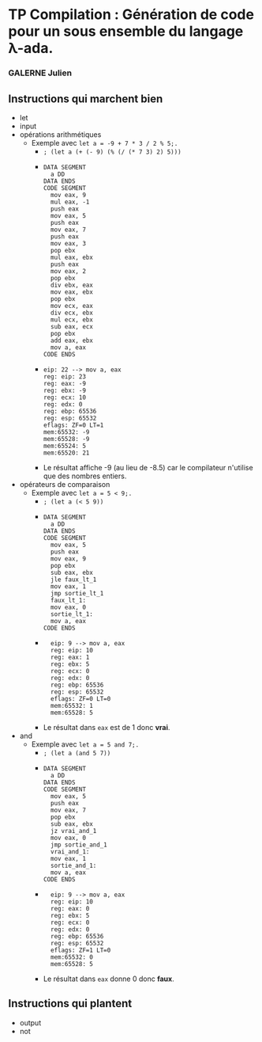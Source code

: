 # TP Compilation : Génération de code pour un sous ensemble du langage λ-ada.
### GALERNE Julien

## Instructions qui marchent bien 
- let
- input
- opérations arithmétiques
    - Exemple avec ```let a = -9 + 7 * 3 / 2 % 5;.```
      - ```; (let a (+ (- 9) (% (/ (* 7 3) 2) 5)))```
      - ```
        DATA SEGMENT
          a DD
        DATA ENDS
        CODE SEGMENT
          mov eax, 9
          mul eax, -1
          push eax
          mov eax, 5
          push eax
          mov eax, 7
          push eax
          mov eax, 3
          pop ebx
          mul eax, ebx
          push eax
          mov eax, 2
          pop ebx
          div ebx, eax
          mov eax, ebx
          pop ebx
          mov ecx, eax
          div ecx, ebx
          mul ecx, ebx
          sub eax, ecx
          pop ebx
          add eax, ebx
          mov a, eax
        CODE ENDS
        ```
      - ```
        eip: 22 --> mov a, eax
        reg: eip: 23
        reg: eax: -9
        reg: ebx: -9
        reg: ecx: 10
        reg: edx: 0
        reg: ebp: 65536
        reg: esp: 65532
        eflags: ZF=0 LT=1
        mem:65532: -9
        mem:65528: -9
        mem:65524: 5
        mem:65520: 21
        ```
      - Le résultat affiche -9 (au lieu de -8.5) car le compilateur n'utilise que des nombres entiers.
- opérateurs de comparaison
  - Exemple avec ```let a = 5 < 9;.```
    - ```; (let a (< 5 9))```
    - ```
      DATA SEGMENT
        a DD
      DATA ENDS
      CODE SEGMENT
        mov eax, 5
        push eax
        mov eax, 9
        pop ebx
        sub eax, ebx
        jle faux_lt_1
        mov eax, 1
        jmp sortie_lt_1
        faux_lt_1:
        mov eax, 0
        sortie_lt_1:
        mov a, eax
      CODE ENDS
      ```
    - ```
        eip: 9 --> mov a, eax
        reg: eip: 10
        reg: eax: 1
        reg: ebx: 5
        reg: ecx: 0
        reg: edx: 0
        reg: ebp: 65536
        reg: esp: 65532
        eflags: ZF=0 LT=0
        mem:65532: 1
        mem:65528: 5
      ```
    - Le résultat dans `eax` est de 1 donc **vrai**.
- and
  - Exemple avec ```let a = 5 and 7;.```
    - ```; (let a (and 5 7))```
    - ```
      DATA SEGMENT
        a DD
      DATA ENDS
      CODE SEGMENT
        mov eax, 5
        push eax
        mov eax, 7
        pop ebx
        sub eax, ebx
        jz vrai_and_1
        mov eax, 0
        jmp sortie_and_1
        vrai_and_1:
        mov eax, 1
        sortie_and_1:
        mov a, eax
      CODE ENDS
      ```
    - ```
        eip: 9 --> mov a, eax
        reg: eip: 10
        reg: eax: 0
        reg: ebx: 5
        reg: ecx: 0
        reg: edx: 0
        reg: ebp: 65536
        reg: esp: 65532
        eflags: ZF=1 LT=0
        mem:65532: 0
        mem:65528: 5
      ```
    - Le résultat dans `eax` donne 0 donc **faux**.

## Instructions qui plantent
- output
- not